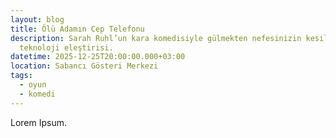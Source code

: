 ```yaml
---
layout: blog
title: Ölü Adamın Cep Telefonu
description: Sarah Ruhl’un kara komedisiyle gülmekten nefesinizin kesileceği
  teknoloji eleştirisi.
datetime: 2025-12-25T20:00:00.000+03:00
location: Sabancı Gösteri Merkezi
tags:
  - oyun
  - komedi
---
```

Lorem Ipsum.
